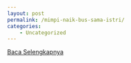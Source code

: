 ```yaml
---
layout: post
permalink: /mimpi-naik-bus-sama-istri/
categories:
    - Uncategorized
---
```


[Baca Selengkapnya](/09)